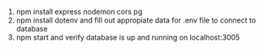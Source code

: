 1. npm install express nodemon cors pg
2. npm install dotenv and fill out appropiate data for .env file to connect to database
3. npm start and verify database is up and running on localhost:3005